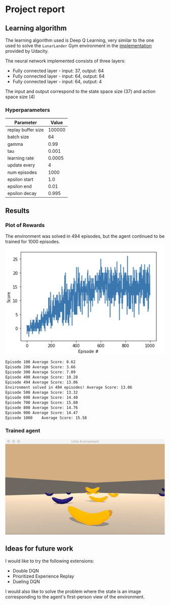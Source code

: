 [//]: # (Image References)

[rewards_plot]: rewards-plot.png "Rewards Plot"
[trained_agent]: bananas.gif "Trained Agent"

# Project report

## Learning algorithm

The learning algorithm used is Deep Q Learning, very similar to the one used to solve the `LunarLander` Gym environment in the [implementation](https://github.com/udacity/deep-reinforcement-learning/tree/master/dqn/solution) provided by Udacity.

The neural network implemented consists of three layers:

- Fully connected layer - input: 37, output: 64
- Fully connected layer - input: 64, output: 64
- Fully connected layer - input: 64, output: 4

The input and output correspond to the state space size (37) and action space size (4)

### Hyperparameters
Parameter | Value
--- | ---
replay buffer size | 100000
batch size | 64
gamma | 0.99
tau | 0.001
learning rate | 0.0005
update every | 4
num episodes | 1000
epsilon start | 1.0
epsilon end | 0.01
epsilon decay | 0.995

## Results

### Plot of Rewards

The environment was solved in 494 episodes, but the agent continued to be trained for 1000 episodes.
![Rewards Plot][rewards_plot]

```
Episode 100	Average Score: 0.62
Episode 200	Average Score: 3.66
Episode 300	Average Score: 7.09
Episode 400	Average Score: 10.28
Episode 494	Average Score: 13.06
Environment solved in 494 episodes!	Average Score: 13.06
Episode 500	Average Score: 13.32
Episode 600	Average Score: 14.40
Episode 700	Average Score: 15.80
Episode 800	Average Score: 14.76
Episode 900	Average Score: 14.47
Episode 1000	Average Score: 15.58
```

### Trained agent

![Trained Agent][trained_agent]

## Ideas for future work

I would like to try the following extensions:
- Double DQN
- Prioritized Experience Replay
- Dueling DQN

I would also like to solve the problem where the state is an image corresponding to the agent's first-person view of the environment.